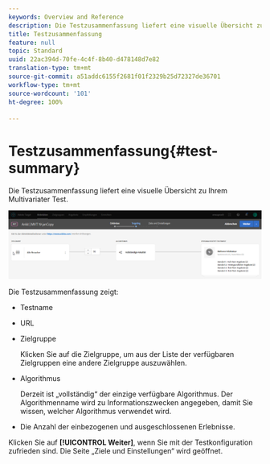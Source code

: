 ```yaml
---
keywords: Overview and Reference
description: Die Testzusammenfassung liefert eine visuelle Übersicht zu Ihrem Multivariater Test.
title: Testzusammenfassung
feature: null
topic: Standard
uuid: 22ac394d-70fe-4c4f-8b40-d478148d7e82
translation-type: tm+mt
source-git-commit: a51addc6155f2681f01f2329b25d72327de36701
workflow-type: tm+mt
source-wordcount: '101'
ht-degree: 100%

---
```



# Testzusammenfassung{#test-summary}

Die Testzusammenfassung liefert eine visuelle Übersicht zu Ihrem Multivariater Test.

![Dialogfeld „Testzusammenfassung“](/help/c-activities/c-multivariate-testing/t-create-multivariate-test/assets/summary2new.png)

Die Testzusammenfassung zeigt:

* Testname
* URL
* Zielgruppe

   Klicken Sie auf die Zielgruppe, um aus der Liste der verfügbaren Zielgruppen eine andere Zielgruppe auszuwählen.
* Algorithmus

   Derzeit ist „vollständig“ der einzige verfügbare Algorithmus. Der Algorithmenname wird zu Informationszwecken angegeben, damit Sie wissen, welcher Algorithmus verwendet wird.
* Die Anzahl der einbezogenen und ausgeschlossenen Erlebnisse.

Klicken Sie auf **[!UICONTROL Weiter]**, wenn Sie mit der Testkonfiguration zufrieden sind. Die Seite „Ziele und Einstellungen“ wird geöffnet.
